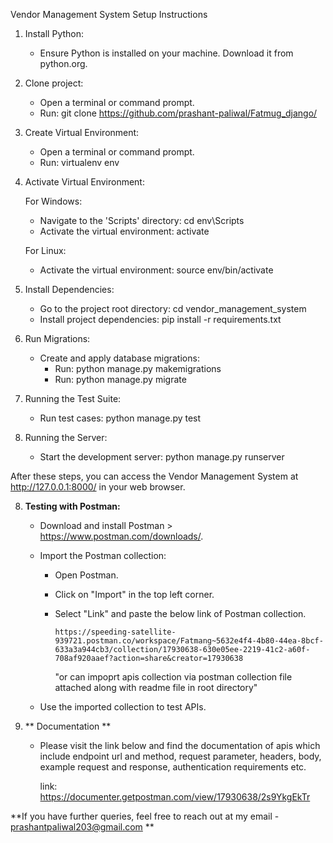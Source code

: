 Vendor Management System Setup Instructions

1. Install Python:
   - Ensure Python is installed on your machine. Download it from python.org.

2. Clone project:
   - Open a terminal or command prompt.
   - Run: git clone https://github.com/prashant-paliwal/Fatmug_django/

3. Create Virtual Environment:
   - Open a terminal or command prompt.
   - Run: virtualenv env

4. Activate Virtual Environment:

   For Windows:
   - Navigate to the 'Scripts' directory: cd env\Scripts
   - Activate the virtual environment: activate

   For Linux:
   - Activate the virtual environment: source env/bin/activate

5. Install Dependencies:
   - Go to the project root directory: cd vendor_management_system
   - Install project dependencies: pip install -r requirements.txt

6. Run Migrations:
   - Create and apply database migrations:
     - Run: python manage.py makemigrations
     - Run: python manage.py migrate

6. Running the Test Suite:
   - Run test cases: python manage.py test

7. Running the Server:
   - Start the development server: python manage.py runserver

After these steps, you can access the Vendor Management System at http://127.0.0.1:8000/ in your web browser.


8. **Testing with Postman:**
   - Download and install Postman > https://www.postman.com/downloads/.
   - Import the Postman collection:
     - Open Postman.
     - Click on "Import" in the top left corner.
     - Select "Link" and paste the below link of Postman collection.

       ```
       https://speeding-satellite-939721.postman.co/workspace/Fatmang~5632e4f4-4b80-44ea-8bcf-633a3a944cb3/collection/17930638-630e05ee-2219-41c2-a60f-708af920aaef?action=share&creator=17930638
       ```

       "or can impoprt apis collection via postman collection file attached along with readme file in root directory"

   - Use the imported collection to test APIs.

9. ** Documentation **
	- Please visit the link below and find the documentation of apis which include endpoint url and method, request 
	  parameter, headers, body, example request and response, authentication requirements etc.

	  link: https://documenter.getpostman.com/view/17930638/2s9YkgEkTr

**If you have further queries, feel free to reach out at my email - prashantpaliwal203@gmail.com **